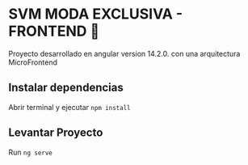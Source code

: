 # SVM MODA EXCLUSIVA - FRONTEND 👋

Proyecto desarrollado en angular version 14.2.0. con una arquitectura MicroFrontend

## Instalar dependencias

Abrir terminal y ejecutar `npm install`

## Levantar Proyecto

Run `ng serve`
